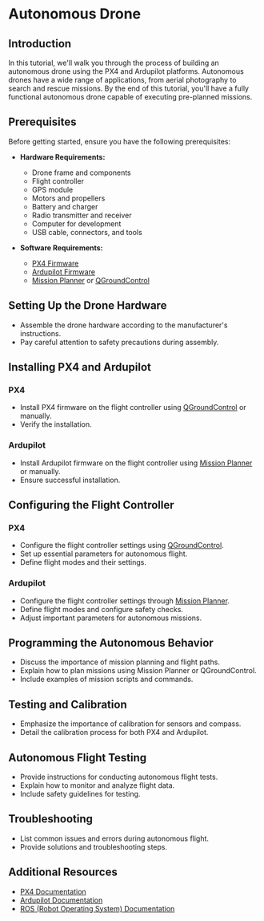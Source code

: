 # Autonomous Drone

## Introduction

In this tutorial, we'll walk you through the process of building an autonomous drone using the PX4 and Ardupilot platforms. Autonomous drones have a wide range of applications, from aerial photography to search and rescue missions. By the end of this tutorial, you'll have a fully functional autonomous drone capable of executing pre-planned missions.

## Prerequisites

Before getting started, ensure you have the following prerequisites:

- **Hardware Requirements:**
  - Drone frame and components
  - Flight controller
  - GPS module
  - Motors and propellers
  - Battery and charger
  - Radio transmitter and receiver
  - Computer for development
  - USB cable, connectors, and tools

- **Software Requirements:**
  - [PX4 Firmware](https://docs.px4.io/v1.11.0/en/getting_started/quick_start.html)
  - [Ardupilot Firmware](https://ardupilot.org/copter/docs/common-building-and-loading-arducopter.html)
  - [Mission Planner](https://ardupilot.org/planner/docs/mission-planner-installation.html) or [QGroundControl](https://docs.qgroundcontrol.com/en/getting_started/download_and_install.html)
  
## Setting Up the Drone Hardware

- Assemble the drone hardware according to the manufacturer's instructions.
- Pay careful attention to safety precautions during assembly.

## Installing PX4 and Ardupilot

### PX4

- Install PX4 firmware on the flight controller using [QGroundControl](https://docs.px4.io/master/en/getting_started/qgc_installation.html) or manually.
- Verify the installation.

### Ardupilot

- Install Ardupilot firmware on the flight controller using [Mission Planner](https://ardupilot.org/planner/docs/common-install-mission-planner.html) or manually.
- Ensure successful installation.

## Configuring the Flight Controller

### PX4

- Configure the flight controller settings using [QGroundControl](https://docs.px4.io/master/en/getting_started/qgc_settings.html).
- Set up essential parameters for autonomous flight.
- Define flight modes and their settings.

### Ardupilot

- Configure the flight controller settings through [Mission Planner](https://ardupilot.org/planner/docs/common-initial-setup.html).
- Define flight modes and configure safety checks.
- Adjust important parameters for autonomous missions.

## Programming the Autonomous Behavior

- Discuss the importance of mission planning and flight paths.
- Explain how to plan missions using Mission Planner or QGroundControl.
- Include examples of mission scripts and commands.

## Testing and Calibration

- Emphasize the importance of calibration for sensors and compass.
- Detail the calibration process for both PX4 and Ardupilot.

## Autonomous Flight Testing

- Provide instructions for conducting autonomous flight tests.
- Explain how to monitor and analyze flight data.
- Include safety guidelines for testing.

## Troubleshooting

- List common issues and errors during autonomous flight.
- Provide solutions and troubleshooting steps.

## Additional Resources

- [PX4 Documentation](https://docs.px4.io/)
- [Ardupilot Documentation](https://ardupilot.org/)
- [ROS (Robot Operating System) Documentation](https://www.ros.org/)


